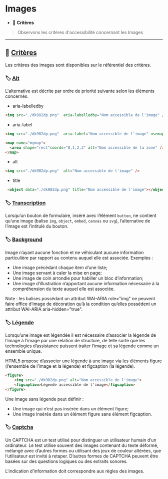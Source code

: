 # Images

*  🔖 **Critères**

> Observons les critères d'accessibilité concernant les Images

___

## 📑 [Critères](https://www.numerique.gouv.fr/publications/rgaa-accessibilite/methode/criteres/#topic)

Les critères des images sont disponibles sur le référentiel des critères.

### 🏷️ **[Alt](https://www.numerique.gouv.fr/publications/rgaa-accessibilite/methode/glossaire/#alternative-textuelle-image)**

L'alternative est décrite par ordre de priorité suivante selon les éléments concernés.

* aria-labelledby

```html
<img src="./dk982dp.png"  aria-labelledby="Nom accessible de l'image" />
```

* aria-label

```html
<img src="./dk982dp.png"  aria-label="Nom accessible de l'image" usemap="#mymap" />

<map name="mymap">
  <area shape="rect"coords="0,1,2,3" alt="Nom accessible de la zone" />
</map>
```

* alt

```html
<img src="./dk982dp.png"  alt="Nom accessible de l'image" />
```

* title

```html
 <object data="./dk982dp.png" title="Nom accessible de l'image"></object> 
```

### 🏷️ **[Transcription](https://www.numerique.gouv.fr/publications/rgaa-accessibilite/methode/glossaire/#image-porteuse-d-information)**

Lorsqu’un bouton de formulaire, inséré avec l’élément `button`, ne contient qu’une image (balise `img`, `object`, `embed`, `canvas` ou `svg`), l’alternative de l’image est l’intitulé du bouton. 

### 🏷️ **[Background](https://www.numerique.gouv.fr/publications/rgaa-accessibilite/methode/glossaire/#image-de-decoration)**

Image n’ayant aucune fonction et ne véhiculant aucune information particulière par rapport au contenu auquel elle est associée. Exemples :
* Une image précédant chaque item d’une liste;
* Une image servant à caler la mise en page;
* Une image de coin arrondie pour habiller un bloc d’information;
* Une image d’illustration n’apportant aucune information nécessaire à la compréhension du texte auquel elle est associée.

Note : les balises possédant un attribut WAI-ARIA role="img" ne peuvent faire office d’image de décoration qu’à la condition qu’elles possèdent un attribut WAI-ARIA aria-hidden="true".


### 🏷️ **[Légende](https://www.numerique.gouv.fr/publications/rgaa-accessibilite/methode/glossaire/#legende)**

Lorsqu’une image est légendée il est nécessaire d’associer la légende de l’image à l’image par une relation de structure, de telle sorte que les technologies d’assistance puissent traiter l’image et sa légende comme un ensemble unique.

HTML5 propose d’associer une légende à une image via les éléments figure (l’ensemble de l’image et la légende) et figcaption (la légende).

```html
<figure>
    <img src="./dk982dp.png" alt="Nom accessible de l'image">
    <figcaption>Légende accessible de l'image</figcaption>
</figure>
```
Une image sans légende peut définir :

* Une image qui n’est pas insérée dans un élément figure;
* Une image insérée dans un élément figure sans élément figcaption.

### 🏷️ **[Captcha](https://www.numerique.gouv.fr/publications/rgaa-accessibilite/methode/glossaire/#captcha)**

Un CAPTCHA est un test utilisé pour distinguer un utilisateur humain d’un ordinateur. Le test utilise souvent des images contenant du texte déformé, mélangé avec d’autres formes ou utilisant des jeux de couleur altérées, que l’utilisateur est invité à retaper. D’autres formes de CAPTCHA peuvent être basées sur des questions logiques ou des extraits sonores.

L'indication d’information doit correspondre aux règles des images.